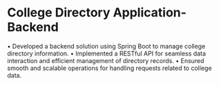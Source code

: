 # College Directory Application-Backend
• Developed a backend solution using Spring Boot to manage college directory information.
• Implemented a RESTful API for seamless data interaction and efficient management of directory records.
• Ensured smooth and scalable operations for handling requests related to college data.


